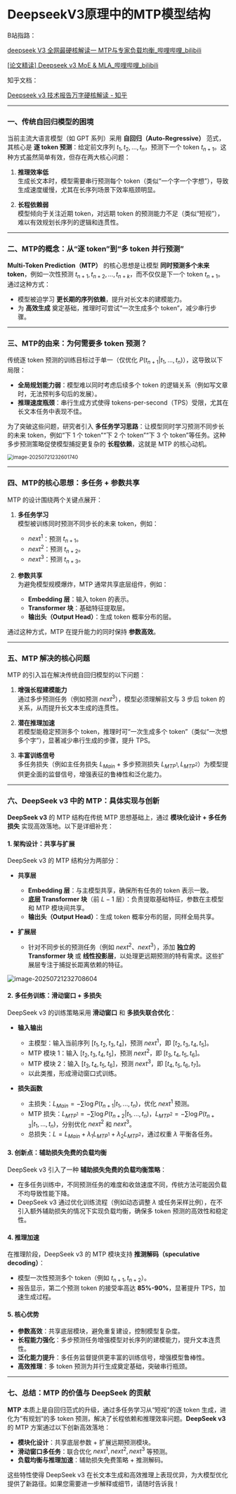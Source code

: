 # DeepseekV3原理中的MTP模型结构

B站指路：

[deepseek V3 全网最硬核解读一 MTP与专家负载均衡_哔哩哔哩_bilibili](https://www.bilibili.com/video/BV18zcme1ELC/?spm_id_from=333.337.search-card.all.click&vd_source=aa6afb9d0536d09ecdcb5d2c1fcf4c79)

[[论文精读\] Deepseek v3 MoE & MLA_哔哩哔哩_bilibili](https://www.bilibili.com/video/BV1dU9vYvE8c/?spm_id_from=333.337.search-card.all.click&vd_source=aa6afb9d0536d09ecdcb5d2c1fcf4c79)

知乎文档：

[Deepseek v3 技术报告万字硬核解读 - 知乎](https://zhuanlan.zhihu.com/p/16323685381)

---

### 一、传统自回归模型的困境

当前主流大语言模型（如 GPT 系列）采用 **自回归（Auto-Regressive）** 范式，其核心是 **逐 token 预测**：给定前文序列 $t_1, t_2, ..., t_n$，预测下一个 token $t_{n+1}$。这种方式虽然简单有效，但存在两大核心问题：

1. **推理效率低**  
   生成长文本时，模型需要串行预测每个 token（类似“一个字一个字想”），导致生成速度缓慢，尤其在长序列场景下效率瓶颈明显。

2. **长程依赖弱**  
   模型倾向于关注近期 token，对远期 token 的预测能力不足（类似“短视”），难以有效规划长序列的逻辑和连贯性。

---

### 二、MTP的概念：从“逐 token”到“多 token 并行预测”

**Multi-Token Prediction（MTP）** 的核心思想是让模型 **同时预测多个未来 token**，例如一次性预测 $t_{n+1}, t_{n+2}, ..., t_{n+k}$，而不仅仅是下一个 token $t_{n+1}$。通过这种方式：

- 模型被迫学习 **更长期的序列依赖**，提升对长文本的建模能力。
- 为 **高效生成** 奠定基础，推理时可尝试“一次生成多个 token”，减少串行步骤。

---

### 三、MTP的由来：为何需要多 token 预测？

传统逐 token 预测的训练目标过于单一（仅优化 $P(t_{n+1} | t_1, ..., t_n)$），这导致以下局限：

- **全局规划能力弱**：模型难以同时考虑后续多个 token 的逻辑关系（例如写文章时，无法预判多句后的发展）。
- **推理速度瓶颈**：串行生成方式使得 tokens-per-second（TPS）受限，尤其在长文本任务中表现不佳。

为了突破这些问题，研究者引入 **多任务学习思路**：让模型同时学习预测不同步长的未来 token，例如“下 1 个 token”“下 2 个 token”“下 3 个 token”等任务。这种多步预测策略促使模型捕捉更复杂的 **长程依赖**，这就是 MTP 的核心动机。

<img src="https://raw.githubusercontent.com/Yzitong/LLM-Mastery-Journey/main/images/image-20250721232601740.png" alt="image-20250721232601740" style="zoom:80%;" />

---

### 四、MTP的核心思想：多任务 + 参数共享

MTP 的设计围绕两个关键点展开：

1. **多任务学习**  
   模型被训练同时预测不同步长的未来 token，例如：
   - $next^1$：预测 $t_{n+1}$。
   - $next^2$：预测 $t_{n+2}$。
   - $next^3$：预测 $t_{n+3}$。

2. **参数共享**  
   为避免模型规模爆炸，MTP 通常共享底层组件，例如：
   - **Embedding 层**：输入 token 的表示。
   - **Transformer 块**：基础特征提取层。
   - **输出头（Output Head）**：生成 token 概率分布的层。

通过这种方式，MTP 在提升能力的同时保持 **参数高效**。

---

### 五、MTP 解决的核心问题

MTP 的引入旨在解决传统自回归模型的以下问题：

1. **增强长程建模能力**  
   通过多步预测任务（例如预测 $next^3$），模型必须理解前文与 3 步后 token 的关系，从而提升长文本生成的连贯性。

2. **潜在推理加速**  
   若模型能稳定预测多个 token，推理时可“一次生成多个 token”（类似“一次想多个字”），显著减少串行生成的步骤，提升 TPS。

3. **丰富训练信号**  
   多任务损失（例如主任务损失 $L_{Main}$ + 多步预测损失 $L_{MTP^1}, L_{MTP^2}$）为模型提供更全面的监督信号，增强表征的鲁棒性和泛化能力。

---

### 六、DeepSeek v3 中的 MTP：具体实现与创新

**DeepSeek v3** 的 MTP 结构在传统 MTP 思想基础上，通过 **模块化设计 + 多任务损失** 实现高效落地。以下是详细补充：

#### 1. 架构设计：共享与扩展

DeepSeek v3 的 MTP 结构分为两部分：

- **共享层**  
  - **Embedding 层**：与主模型共享，确保所有任务的 token 表示一致。
  - **底层 Transformer 块**（前 $L-1$ 层）：负责提取基础特征，参数在主模型和 MTP 模块间共享。
  - **输出头（Output Head）**：生成 token 概率分布的层，同样全局共享。

- **扩展层**  
  - 针对不同步长的预测任务（例如 $next^2$、$next^3$），添加 **独立的 Transformer 块** 或 **线性投影层**，以处理更远期预测的特有需求。这些扩展层专注于捕捉长距离依赖的特征。

![image-20250721232708604](https://raw.githubusercontent.com/Yzitong/LLM-Mastery-Journey/main/images/image-20250721232708604.png)

#### 2. 多任务训练：滑动窗口 + 多损失

DeepSeek v3 的训练策略采用 **滑动窗口** 和 **多损失联合优化**：

- **输入输出**  
  - 主模型：输入当前序列 $[t_1, t_2, t_3, t_4]$，预测 $next^1$，即 $[t_2, t_3, t_4, t_5]$。
  - MTP 模块 1：输入 $[t_2, t_3, t_4, t_5]$，预测 $next^2$，即 $[t_3, t_4, t_5, t_6]$。
  - MTP 模块 2：输入 $[t_3, t_4, t_5, t_6]$，预测 $next^3$，即 $[t_4, t_5, t_6, t_7]$。
  - 以此类推，形成滑动窗口式训练。

- **损失函数**  
  - 主损失：$L_{Main} = -\sum \log P(t_{n+1} | t_1, ..., t_n)$，优化 $next^1$ 预测。
  - MTP 损失：$L_{MTP^1} = -\sum \log P(t_{n+2} | t_1, ..., t_n)$，$L_{MTP^2} = -\sum \log P(t_{n+3} | t_1, ..., t_n)$，分别优化 $next^2$ 和 $next^3$。
  - 总损失：$L = L_{Main} + \lambda_1 L_{MTP^1} + \lambda_2 L_{MTP^2}$，通过权重 $\lambda$ 平衡各任务。

#### 3. 创新点：辅助损失免费的负载均衡

DeepSeek v3 引入了一种 **辅助损失免费的负载均衡策略**：
- 在多任务训练中，不同预测任务的难度和收敛速度不同，传统方法可能因负载不均导致性能下降。
- DeepSeek v3 通过优化训练流程（例如动态调整 $\lambda$ 或任务采样比例），在不引入额外辅助损失的情况下实现负载均衡，确保多 token 预测的高效性和稳定性。

#### 4. 推理加速

在推理阶段，DeepSeek v3 的 MTP 模块支持 **推测解码（speculative decoding）**：
- 模型一次性预测多个 token（例如 $t_{n+1}, t_{n+2}$）。
- 报告显示，第二个预测 token 的接受率高达 **85%-90%**，显著提升 TPS，加速生成过程。

#### 5. 核心优势

- **参数高效**：共享底层模块，避免重复建设，控制模型复杂度。
- **长程能力强化**：多步预测任务增强模型对长序列的建模能力，提升文本连贯性。
- **泛化能力提升**：多任务监督提供更丰富的训练信号，增强模型鲁棒性。
- **高效推理**：多 token 预测为并行生成奠定基础，突破串行瓶颈。

---

### 七、总结：MTP 的价值与 DeepSeek 的贡献

**MTP** 本质上是自回归范式的升级，通过多任务学习从“短视”的逐 token 生成，进化为“有规划”的多 token 预测，解决了长程依赖和推理效率问题。**DeepSeek v3** 的 MTP 方案通过以下创新高效落地：

- **模块化设计**：共享底层参数 + 扩展远期预测模块。
- **滑动窗口多任务**：联合优化 $next^1, next^2, next^3$ 等预测。
- **负载均衡与推理加速**：辅助损失免费策略 + 推测解码。

这些特性使得 DeepSeek v3 在长文本生成和高效推理上表现优异，为大模型优化提供了新路径。如果您需要进一步解释或细节，请随时告诉我！
